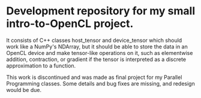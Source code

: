 # Development repository for my small intro-to-OpenCL project.

It consists of C++ classes host_tensor<double> and device_tensor<double> which should work like a NumPy's NDArray, but it should be able to store the data in an OpenCL device and make tensor-like operations on it, such as elementwise addition, contraction, or gradient if the tensor is interpreted as a discrete approximation to a function.

This work is discontinued and was made as final project for my Parallel Programming classes. Some details and bug fixes are missing, and redesign would be due.

